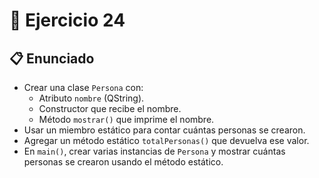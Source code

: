 # 🧪 Ejercicio 24

## 📋 Enunciado

- Crear una clase `Persona` con:
  - Atributo `nombre` (QString).
  - Constructor que recibe el nombre.
  - Método `mostrar()` que imprime el nombre.
- Usar un miembro estático para contar cuántas personas se crearon.
- Agregar un método estático `totalPersonas()` que devuelva ese valor.
- En `main()`, crear varias instancias de `Persona` y mostrar cuántas personas se crearon usando el método estático.
